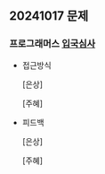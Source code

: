 ## 20241017 문제

### 프로그래머스 [입국심사](https://school.programmers.co.kr/learn/courses/30/lessons/43238)

- 접근방식

  [은상]
  


  [주혜]
  
  
- 피드백

  [은상]
  
 
  [주혜]
  
